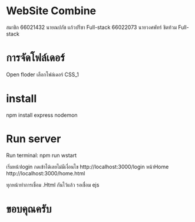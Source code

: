 ﻿# WebSite Combine
สมาชิก
66021432 นายณปภัช แก้วปรีชา Full-stack
66022073 นายวงศพัทร์ ชิตท้วม Full-stack

# การจัดโฟล์เดอร์
Open floder เลือกโฟล์เดอร์ CSS_1
# install
npm install express nodemon 
# Run server
Run terminal: npm run wstart

เริ่มหน้าlogin กดเข้าได้เลยไม่มีเงื่อนไข
http://localhost:3000/login
หน้าHome
http://localhost:3000/home.html

ทุกหน้าทำการเชื่อม .Html กันไว้แล้ว
รอเชื่อม ejs 

# ขอบคุณครับ
